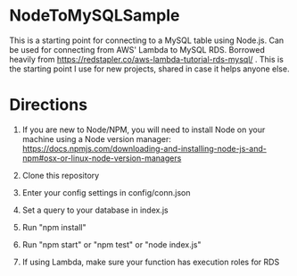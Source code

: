 # NodeToMySQLSample
This is a starting point for connecting to a MySQL table using Node.js. Can be used for connecting from AWS' Lambda to MySQL RDS. Borrowed heavily from https://redstapler.co/aws-lambda-tutorial-rds-mysql/  . This is the starting point I use for new projects, shared in case it helps anyone else.


# Directions
1. If you are new to Node/NPM, you will need to install Node on your machine using a Node version manager: https://docs.npmjs.com/downloading-and-installing-node-js-and-npm#osx-or-linux-node-version-managers

2. Clone this repository

3. Enter your config settings in config/conn.json

4. Set a query to your database in index.js

5. Run "npm install"

6. Run "npm start" or "npm test" or "node index.js"

7. If using Lambda, make sure your function has execution roles for RDS


